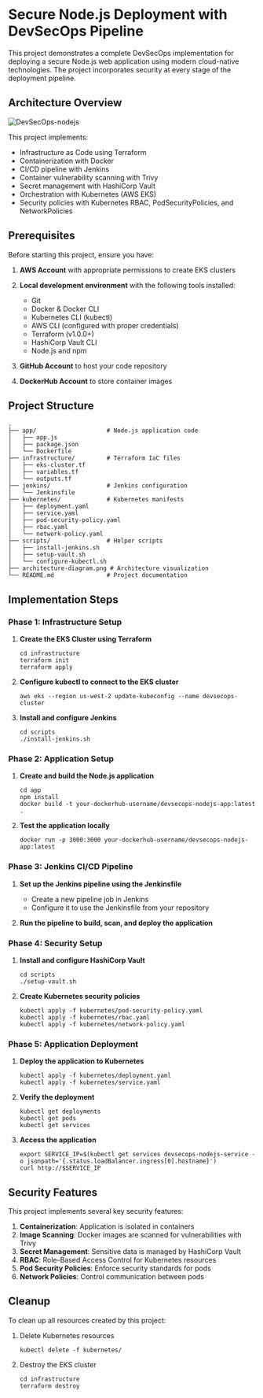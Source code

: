 # Secure Node.js Deployment with DevSecOps Pipeline

This project demonstrates a complete DevSecOps implementation for deploying a secure Node.js web application using modern cloud-native technologies. The project incorporates security at every stage of the deployment pipeline.

## Architecture Overview

![DevSecOps-nodejs](https://github.com/user-attachments/assets/6b2f3d34-9857-4617-9662-a580488689b8)


This project implements:

- Infrastructure as Code using Terraform
- Containerization with Docker
- CI/CD pipeline with Jenkins
- Container vulnerability scanning with Trivy
- Secret management with HashiCorp Vault
- Orchestration with Kubernetes (AWS EKS)
- Security policies with Kubernetes RBAC, PodSecurityPolicies, and NetworkPolicies

## Prerequisites

Before starting this project, ensure you have:

1. **AWS Account** with appropriate permissions to create EKS clusters
2. **Local development environment** with the following tools installed:
   - Git
   - Docker & Docker CLI
   - Kubernetes CLI (kubectl)
   - AWS CLI (configured with proper credentials)
   - Terraform (v1.0.0+)
   - HashiCorp Vault CLI
   - Node.js and npm

3. **GitHub Account** to host your code repository
4. **DockerHub Account** to store container images

## Project Structure

```
.
├── app/                    # Node.js application code
│   ├── app.js
│   ├── package.json
│   └── Dockerfile
├── infrastructure/         # Terraform IaC files
│   ├── eks-cluster.tf
│   ├── variables.tf
│   └── outputs.tf
├── jenkins/                # Jenkins configuration
│   └── Jenkinsfile
├── kubernetes/             # Kubernetes manifests
│   ├── deployment.yaml
│   ├── service.yaml
│   ├── pod-security-policy.yaml
│   ├── rbac.yaml
│   └── network-policy.yaml
├── scripts/                # Helper scripts
│   ├── install-jenkins.sh
│   ├── setup-vault.sh
│   └── configure-kubectl.sh
├── architecture-diagram.png # Architecture visualization
└── README.md               # Project documentation
```

## Implementation Steps

### Phase 1: Infrastructure Setup

1. **Create the EKS Cluster using Terraform**
   ```
   cd infrastructure
   terraform init
   terraform apply
   ```

2. **Configure kubectl to connect to the EKS cluster**
   ```
   aws eks --region us-west-2 update-kubeconfig --name devsecops-cluster
   ```

3. **Install and configure Jenkins**
   ```
   cd scripts
   ./install-jenkins.sh
   ```

### Phase 2: Application Setup

1. **Create and build the Node.js application**
   ```
   cd app
   npm install
   docker build -t your-dockerhub-username/devsecops-nodejs-app:latest .
   ```

2. **Test the application locally**
   ```
   docker run -p 3000:3000 your-dockerhub-username/devsecops-nodejs-app:latest
   ```

### Phase 3: Jenkins CI/CD Pipeline

1. **Set up the Jenkins pipeline using the Jenkinsfile**
   - Create a new pipeline job in Jenkins
   - Configure it to use the Jenkinsfile from your repository

2. **Run the pipeline to build, scan, and deploy the application**

### Phase 4: Security Setup

1. **Install and configure HashiCorp Vault**
   ```
   cd scripts
   ./setup-vault.sh
   ```

2. **Create Kubernetes security policies**
   ```
   kubectl apply -f kubernetes/pod-security-policy.yaml
   kubectl apply -f kubernetes/rbac.yaml
   kubectl apply -f kubernetes/network-policy.yaml
   ```

### Phase 5: Application Deployment

1. **Deploy the application to Kubernetes**
   ```
   kubectl apply -f kubernetes/deployment.yaml
   kubectl apply -f kubernetes/service.yaml
   ```

2. **Verify the deployment**
   ```
   kubectl get deployments
   kubectl get pods
   kubectl get services
   ```

3. **Access the application**
   ```
   export SERVICE_IP=$(kubectl get services devsecops-nodejs-service -o jsonpath='{.status.loadBalancer.ingress[0].hostname}')
   curl http://$SERVICE_IP
   ```

## Security Features

This project implements several key security features:

1. **Containerization**: Application is isolated in containers
2. **Image Scanning**: Docker images are scanned for vulnerabilities with Trivy
3. **Secret Management**: Sensitive data is managed by HashiCorp Vault
4. **RBAC**: Role-Based Access Control for Kubernetes resources
5. **Pod Security Policies**: Enforce security standards for pods
6. **Network Policies**: Control communication between pods

## Cleanup

To clean up all resources created by this project:

1. Delete Kubernetes resources
   ```
   kubectl delete -f kubernetes/
   ```

2. Destroy the EKS cluster
   ```
   cd infrastructure
   terraform destroy
   ```
